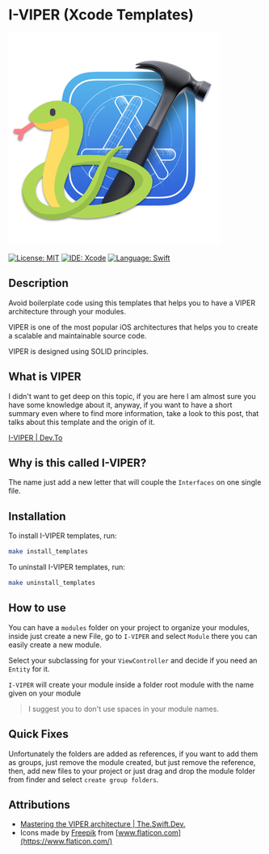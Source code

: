 # I-VIPER (Xcode Templates)

![I-VIPER](images/IVIPER-LOGO.png)

[![License: MIT](https://img.shields.io/badge/License-MIT-yellow.svg)](https://opensource.org/licenses/MIT)
[![IDE: Xcode](https://img.shields.io/badge/IDE-Xcode%2011-blue.svg)](https://developer.apple.com/xcode/)
[![Language: Swift](https://img.shields.io/badge/Language-Swift-red.svg)](https://swift.org/blog/)

## Description

Avoid boilerplate code using this templates that helps you to have a VIPER architecture through your modules.

VIPER is one of the most popular iOS architectures that helps you to create a scalable and maintainable source code.

VIPER is designed using SOLID principles.

## What is VIPER

I didn't want to get deep on this topic, if you are here I am almost sure you have some knowledge about it, anyway, if you want to have a short summary even where to find more information, take a look to this post, that talks about this template and the origin of it.

[I-VIPER | Dev.To](https://dev.to/fdorado985/i-viper-xcode-template-11d6)

## Why is this called **I-VIPER**?

The name just add a new letter that will couple the `Interfaces` on one single file.

## Installation

To install I-VIPER templates, run:

```bash
make install_templates
```

To uninstall I-VIPER templates, run:

```bash
make uninstall_templates
```

## How to use

You can have a `modules` folder on your project to organize your modules, inside just create a new File, go to `I-VIPER` and select `Module` there you can easily create a new module.

Select your subclassing for your `ViewController` and decide if you need an `Entity` for it.

`I-VIPER` will create your module inside a folder root module with the name given on your module

> I suggest you to don't use spaces in your module names.

## Quick Fixes

Unfortunately the folders are added as references, if you want to add them as groups, just remove the module created, but just remove the reference, then, add new files to your project or just drag and drop the module folder from finder and select `create group folders`.

## Attributions

* [Mastering the VIPER architecture | The.Swift.Dev.](https://theswiftdev.com/mastering-the-viper-architecture/)
* Icons made by [Freepik](https://www.flaticon.com/authors/freepik) from [www.flaticon.com](https://www.flaticon.com/)

